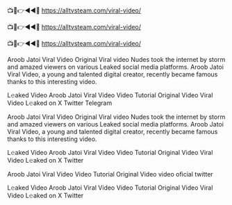 
📺📱👉◄◄🔴  https://alltvsteam.com/viral-video/

📺📱👉◄◄🔴  https://alltvsteam.com/viral-video/

📺📱👉◄◄🔴  https://alltvsteam.com/viral-video/

Aroob Jatoi Viral Video Original Viral video Nudes took the internet by storm and amazed viewers on various Leaked social media platforms. Aroob Jatoi Viral Video, a young and talented digital creator, recently became famous thanks to this interesting video.

L𝚎aked Video Aroob Jatoi Viral Video Video Tutorial Original Video Viral Video L𝚎aked on X Twitter Telegram

Aroob Jatoi Viral Video Original Viral video Nudes took the internet by storm and amazed viewers on various Leaked social media platforms. Aroob Jatoi Viral Video, a young and talented digital creator, recently became famous thanks to this interesting video.

L𝚎aked Video Aroob Jatoi Viral Video Video Tutorial Original Video Viral Video L𝚎aked on X Twitter

Aroob Jatoi Viral Video Video Tutorial Original Video video oficial twitter

L𝚎aked Video Aroob Jatoi Viral Video Video Tutorial Original Video Viral Video L𝚎aked on X Twitter



